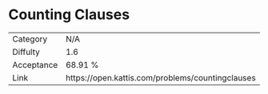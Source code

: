 # Counting Clauses

<table>
    <tr>
        <td>Category</td>
        <td>N/A</td>
    </tr>
    <tr>
        <td>Diffulty</td>
        <td>1.6</td>
    </tr>
    <tr>
        <td>Acceptance</td>
        <td>68.91 %</td>
    </tr>
    <tr>
        <td>Link</td>
        <td>https://open.kattis.com/problems/countingclauses</td>
    </tr>
</table>